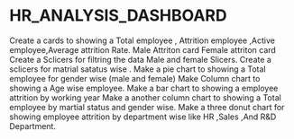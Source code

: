 # HR_ANALYSIS_DASHBOARD
Create a cards to showing a Total employee , Attrition employee ,Active employee,Average attrition Rate.
Male Attriton card
Female attriton card
Create a Sclicers for filtring the data Male and female Slicers.
Create a sclicers for matrial satatus wise .
Make a pie chart to showing a Total employee for gender wise (male and female)
Make Column chart to showing a Age wise employee.
Make a bar chart to showing a employee attrition by working year
Make a another column chart to showing a Total employee by martial status and gender wise.
Make a three donut chart for showing employee attrition by department wise like HR ,Sales ,And R&D Department.
